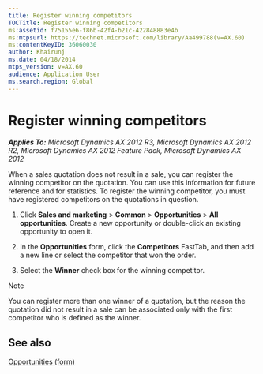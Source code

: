 ```yaml
---
title: Register winning competitors
TOCTitle: Register winning competitors
ms:assetid: f75155e6-f86b-42f4-b21c-422848883e4b
ms:mtpsurl: https://technet.microsoft.com/library/Aa499788(v=AX.60)
ms:contentKeyID: 36060030
author: Khairunj
ms.date: 04/18/2014
mtps_version: v=AX.60
audience: Application User
ms.search.region: Global
---
```


# Register winning competitors 


_**Applies To:** Microsoft Dynamics AX 2012 R3, Microsoft Dynamics AX 2012 R2, Microsoft Dynamics AX 2012 Feature Pack, Microsoft Dynamics AX 2012_

When a sales quotation does not result in a sale, you can register the winning competitor on the quotation. You can use this information for future reference and for statistics. To register the winning competitor, you must have registered competitors on the quotations in question.

1.  Click **Sales and marketing** \> **Common** \> **Opportunities** \> **All opportunities**. Create a new opportunity or double-click an existing opportunity to open it.

2.  In the **Opportunities** form, click the **Competitors** FastTab, and then add a new line or select the competitor that won the order.

3.  Select the **Winner** check box for the winning competitor.


> [!NOTE]
> <P>You can register more than one winner of a quotation, but the reason the quotation did not result in a sale can be associated only with the first competitor who is defined as the winner.</P>



## See also

[Opportunities (form)](https://technet.microsoft.com/library/hh209653\(v=ax.60\))

  


